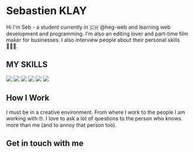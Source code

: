 # Sebastien KLAY
Hi I'm Seb -  a student currently in 🇨🇭 @heg-web and learning web development and programming.
I'm also an editing lover and part-time film maker for businesses. I also interview people about their personal skills 👨🏽‍💻.

## MY SKILLS
![](https://img.shields.io/static/v1?label=CODE&message=JAVA&color=blue)
![](https://img.shields.io/static/v1?label=CODE&message=JAVASCRIPT&color=blue)
![](https://img.shields.io/static/v1?label=CODE&message=VUE&color=blue)
![](https://img.shields.io/static/v1?label=CODE&message=SQL&color=blue)
![](https://img.shields.io/static/v1?label=PRODUCTION&message=EDITING&color=red)
![](https://img.shields.io/static/v1?label=PRODUCTION&message=FilmMAKING&color=red)

## How I Work
I must be in a creative environment. From where I work to the people I am working with 🤓. I love to ask a lot of questions to the person who knows more than me (and to annoy that person too).

## Get in touch with me
